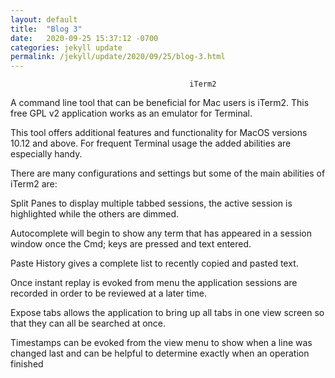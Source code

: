 ```yaml
---
layout: default
title:  "Blog 3"
date:   2020-09-25 15:37:12 -0700
categories: jekyll update
permalink: /jekyll/update/2020/09/25/blog-3.html
---
```


                                            iTerm2


A  command line tool that can be beneficial for Mac users is iTerm2. This free GPL v2 application works as an emulator for Terminal.

This tool offers additional features and functionality for MacOS versions 10.12 and above. For frequent Terminal usage the added abilities are especially handy.

There are many configurations and settings but some of the main abilities of iTerm2 are:



Split Panes to display multiple tabbed sessions, the active session is highlighted while the others are dimmed. 
 



Autocomplete will begin to show any term that has appeared in a session window once the Cmd; keys are pressed and text entered. 




Paste History gives a complete list to recently copied and pasted text.




Once instant replay is evoked from menu the application sessions are recorded in order to be reviewed at a later time.




Expose tabs allows the application to bring up all tabs in one view screen so that they can all be searched at once. 




Timestamps can be evoked from the view menu to show when a line was changed last and can be helpful to determine exactly when an operation finished

